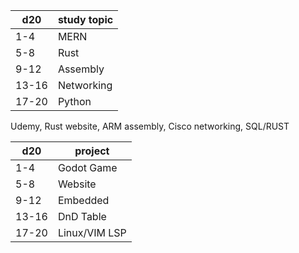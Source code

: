 | d20   | study topic      |
| ----- | ---------- |
| 1-4   | MERN       |
| 5-8   | Rust       |
| 9-12  | Assembly   |
| 13-16 | Networking |
| 17-20 | Python     |

Udemy, Rust website, ARM assembly, Cisco networking, SQL/RUST

| d20   | project       |
| ----- | ------------- |
| 1-4   | Godot Game    |
| 5-8   | Website       |
| 9-12  | Embedded      |
| 13-16 | DnD Table     |
| 17-20 | Linux/VIM LSP |      


